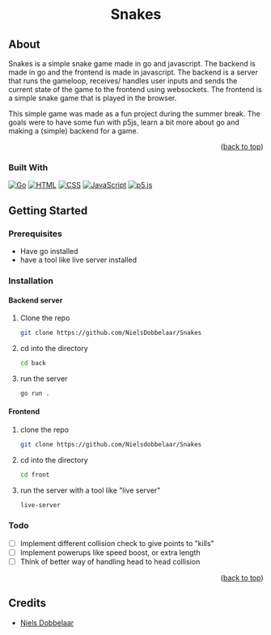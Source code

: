 <a name="readme-top"></a>

<br />
<div align="center">
  <h1 align="center">Snakes</h1>
</div>

## About

Snakes is a simple snake game made in go and javascript. The backend is made in go and the frontend is made in javascript. The backend is a server that runs the gameloop, receives/ handles user inputs and sends the current state of the game to the frontend using websockets. The frontend is a simple snake game that is played in the browser.

This simple game was made as a fun project during the summer break. The goals were to have some fun with p5js, learn a bit more about go and making a (simple) backend for a game.

<p align="right">(<a href="#readme-top">back to top</a>)</p>

### Built With

[![Go][golang]][golang-url]
[![HTML][html]][html-url]
[![CSS][css]][css-url]
[![JavaScript][js]][js-url]
[![p5.js][p5js]][p5js-url]

## Getting Started

### Prerequisites

- Have go installed
- have a tool like live server installed

### Installation

#### Backend server

1. Clone the repo
   ```sh
   git clone https://github.com/NielsDobbelaar/Snakes
   ```
2. cd into the directory
   ```sh
   cd back
   ```
3. run the server
   ```sh
   go run .
   ```

#### Frontend

1. clone the repo
   ```sh
   git clone https://github.com/Nielsdobbelaar/Snakes
   ```
2. cd into the directory
   ```sh
   cd front
   ```
3. run the server with a tool like "live server"
   ```sh
   live-server
   ```

### Todo

- [ ] Implement different collision check to give points to "kills"
- [ ] Implement powerups like speed boost, or extra length
- [ ] Think of better way of handling head to head collision

<p align="right">(<a href="#readme-top">back to top</a>)</p>

## Credits

- [Niels Dobbelaar](https://github.com/NielsDobbelaar)

<!-- badges -->

[golang]: https://img.shields.io/badge/Go-00ADD8?style=for-the-badge&logo=go&logoColor=white
[html]: https://img.shields.io/badge/HTML5-E34F26?style=for-the-badge&logo=html5&logoColor=white
[css]: https://img.shields.io/badge/CSS3-1572B6?style=for-the-badge&logo=css3&logoColor=white
[js]: https://img.shields.io/badge/JavaScript-F7DF1E?style=for-the-badge&logo=javascript&logoColor=black
[p5js]: https://img.shields.io/badge/p5.js-ED225D?style=for-the-badge&logo=p5.js&logoColor=white

<!-- links -->

[golang-url]: https://go.dev/
[html-url]: https://developer.mozilla.org/en-US/docs/Web/HTML
[css-url]: https://developer.mozilla.org/en-US/docs/Web/CSS
[js-url]: https://developer.mozilla.org/en-US/docs/Web/JavaScript
[p5js-url]: https://p5js.org/
